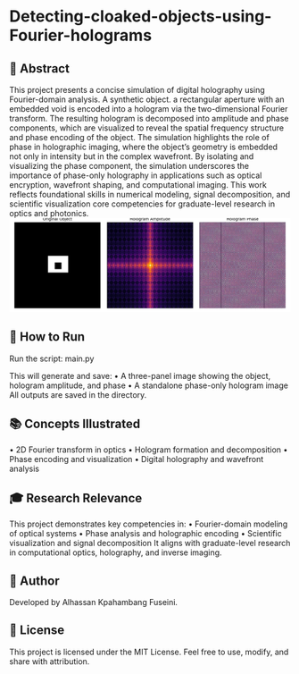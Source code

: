 # Detecting-cloaked-objects-using-Fourier-holograms
## 📄 Abstract
This project presents a concise simulation of digital holography using Fourier-domain analysis. A synthetic object. a rectangular aperture with an embedded void is encoded into a hologram via the two-dimensional Fourier transform. The resulting hologram is decomposed into amplitude and phase components, which are visualized to reveal the spatial frequency structure and phase encoding of the object.
The simulation highlights the role of phase in holographic imaging, where the object’s geometry is embedded not only in intensity but in the complex wavefront. By isolating and visualizing the phase component, the simulation underscores the importance of phase-only holography in applications such as optical encryption, wavefront shaping, and computational imaging. This work reflects foundational skills in numerical modeling, signal decomposition, and scientific visualization core competencies for graduate-level research in optics and photonics.
![](outputs/hologram_camouflage_panels.png)

## 🚀 How to Run
Run the script: main.py

This will generate and save:
• 	A three-panel image showing the object, hologram amplitude, and phase
• 	A standalone phase-only hologram image
All outputs are saved in the  directory.


## 📚 Concepts Illustrated
• 	2D Fourier transform in optics
• 	Hologram formation and decomposition
• 	Phase encoding and visualization
• 	Digital holography and wavefront analysis

## 🎓 Research Relevance
This project demonstrates key competencies in:
• 	Fourier-domain modeling of optical systems
• 	Phase analysis and holographic encoding
• 	Scientific visualization and signal decomposition
It aligns with graduate-level research in computational optics, holography, and inverse imaging.

## 👤 Author
Developed by Alhassan Kpahambang Fuseini.

## 📄 License
This project is licensed under the MIT License. Feel free to use, modify, and share with attribution.
